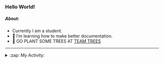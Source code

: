 ### Hello World!

##### About:
- Currently I am a student.
- 🌱 I’m learning how to make better documentation.
- 🌱 GO PLANT SOME TREES AT [TEAM TREES](https://teamtrees.org/)

---
<details>
  <summary>:zap: My Activity:</summary>
  
<!--START_SECTION:waka-->
![Code Time](http://img.shields.io/badge/Code%20Time-1%2C007%20hrs%2029%20mins-blue)

**I'm a Night 🦉** 

```text
🌞 Morning    95 commits     ███░░░░░░░░░░░░░░░░░░░░░░   13.49% 
🌆 Daytime    153 commits    █████░░░░░░░░░░░░░░░░░░░░   21.73% 
🌃 Evening    217 commits    ███████░░░░░░░░░░░░░░░░░░   30.82% 
🌙 Night      239 commits    ████████░░░░░░░░░░░░░░░░░   33.95%

```
📅 **I'm Most Productive on Tuesday** 

```text
Monday       105 commits    ███░░░░░░░░░░░░░░░░░░░░░░   14.91% 
Tuesday      133 commits    ████░░░░░░░░░░░░░░░░░░░░░   18.89% 
Wednesday    78 commits     ██░░░░░░░░░░░░░░░░░░░░░░░   11.08% 
Thursday     100 commits    ███░░░░░░░░░░░░░░░░░░░░░░   14.2% 
Friday       97 commits     ███░░░░░░░░░░░░░░░░░░░░░░   13.78% 
Saturday     81 commits     ███░░░░░░░░░░░░░░░░░░░░░░   11.51% 
Sunday       110 commits    ████░░░░░░░░░░░░░░░░░░░░░   15.62%

```


📊 **This Week I Spent My Time On** 

```text
🔥 Editors: 
VS Code                  8 hrs 28 mins       █████████████████████████   100.0%

🐱‍💻 Projects: 
CSF22                    4 hrs 19 mins       ████████████░░░░░░░░░░░░░   51.09% 
praise-demo              2 hrs 16 mins       ██████░░░░░░░░░░░░░░░░░░░   26.9% 
file-utils               1 hr 51 mins        █████░░░░░░░░░░░░░░░░░░░░   22.01%

```


 Last Updated on 22/01/2023 19:04:33 UTC
<!--END_SECTION:waka-->
</details>
